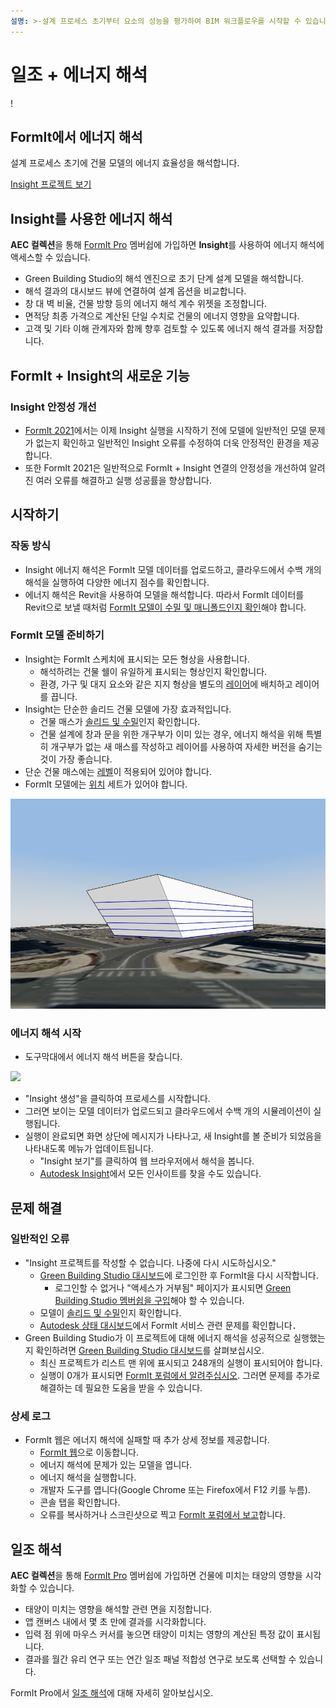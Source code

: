 ```yaml
---
설명: >-설계 프로세스 초기부터 요소의 성능을 평가하여 BIM 워크플로우를 시작할 수 있습니다.
---
```


# 일조 + 에너지 해석

\![](<../.gitbook/assets/20220317 Solar Analysis.png>)

## FormIt에서 에너지 해석

설계 프로세스 초기에 건물 모델의 에너지 효율성을 해석합니다.

[Insight 프로젝트 보기](https://gbs.autodesk.com/OneEnergy/Insight)

## Insight를 사용한 에너지 해석

**AEC 컬렉션**을 통해 [FormIt Pro](https://www.autodesk.com/collections/architecture-engineering-construction/overview) 멤버쉽에 가입하면 **Insight**를 사용하여 에너지 해석에 액세스할 수 있습니다.

* Green Building Studio의 해석 엔진으로 초기 단계 설계 모델을 해석합니다.
* 해석 결과의 대시보드 뷰에 연결하여 설계 옵션을 비교합니다.
* 창 대 벽 비율, 건물 방향 등의 에너지 해석 계수 위젯을 조정합니다.
* 면적당 최종 가격으로 계산된 단일 수치로 건물의 에너지 영향을 요약합니다.
* 고객 및 기타 이해 관계자와 함께 향후 검토할 수 있도록 에너지 해석 결과를 저장합니다.

## FormIt + Insight의 새로운 기능 <a href="#insight-what-s-new" id="insight-what-s-new"></a>

### **Insight 안정성 개선** <a href="#improvements-to-insight-reliability" id="improvements-to-insight-reliability"></a>

* [FormIt 2021](https://formit.autodesk.com/blog/post/introducing-formit-2021)에서는 이제 Insight 실행을 시작하기 전에 모델에 일반적인 모델 문제가 없는지 확인하고 일반적인 Insight 오류를 수정하여 더욱 안정적인 환경을 제공합니다.
* 또한 FormIt 2021은 일반적으로 FormIt + Insight 연결의 안정성을 개선하여 알려진 여러 오류를 해결하고 실행 성공률을 향상합니다.

## 시작하기 <a href="#insight-getting-started" id="insight-getting-started"></a>

### **작동 방식** <a href="#how-it-works" id="how-it-works"></a>

* Insight 에너지 해석은 FormIt 모델 데이터를 업로드하고, 클라우드에서 수백 개의 해석을 실행하여 다양한 에너지 점수를 확인합니다.
* 에너지 해석은 Revit을 사용하여 모델을 해석합니다. 따라서 FormIt 데이터를 Revit으로 보낼 때처럼 [FormIt 모델이 수밀 및 매니폴드인지 확인](https://formit.autodesk.com/blog/post/repairing-solid-models)해야 합니다.

### **FormIt 모델 준비하기** <a href="#preparing-your-formit-model" id="preparing-your-formit-model"></a>

* Insight는 FormIt 스케치에 표시되는 모든 형상을 사용합니다.
  * 해석하려는 건물 쉘이 유일하게 표시되는 형상인지 확인합니다.
  * 환경, 가구 및 대지 요소와 같은 지지 형상을 별도의 [레이어](../tool-library/layers.md)에 배치하고 레이어를 끕니다.
* Insight는 단순한 솔리드 건물 모델에 가장 효과적입니다.
  * 건물 매스가 [솔리드 및 수밀](https://formit.autodesk.com/blog/post/repairing-solid-models)인지 확인합니다.
  * 건물 설계에 창과 문을 위한 개구부가 이미 있는 경우, 에너지 해석을 위해 특별히 개구부가 없는 새 매스를 작성하고 레이어를 사용하여 자세한 버전을 숨기는 것이 가장 좋습니다.
* 단순 건물 매스에는 [레벨](../tool-library/levels-and-area.md)이 적용되어 있어야 합니다.
* FormIt 모델에는 [위치](../tool-library/setting-location.md) 세트가 있어야 합니다.

![](../.gitbook/assets/insight.png)

### **에너지 해석 시작** <a href="#starting-energy-analysis" id="starting-energy-analysis"></a>

* 도구막대에서 에너지 해석 버튼을 찾습니다.

![](../.gitbook/assets/generate\_insight.png)

* "Insight 생성"을 클릭하여 프로세스를 시작합니다.
* 그러면 보이는 모델 데이터가 업로드되고 클라우드에서 수백 개의 시뮬레이션이 실행됩니다.
* 실행이 완료되면 화면 상단에 메시지가 나타나고, 새 Insight를 볼 준비가 되었음을 나타내도록 메뉴가 업데이트됩니다.
  * "Insight 보기"를 클릭하여 웹 브라우저에서 해석을 봅니다.
  * [Autodesk Insight](https://gbs.autodesk.com/OneEnergy/Insight)에서 모든 인사이트를 찾을 수도 있습니다.

## 문제 해결 <a href="#insight-troubleshooting" id="insight-troubleshooting"></a>

### **일반적인 오류** <a href="#common-errors" id="common-errors"></a>

* "Insight 프로젝트를 작성할 수 없습니다. 나중에 다시 시도하십시오."
  * [Green Building Studio 대시보드](https://gbs.autodesk.com/GBS/Project)에 로그인한 후 FormIt을 다시 시작합니다.
    * 로그인할 수 없거나 "액세스가 거부됨" 페이지가 표시되면 [Green Building Studio 멤버쉽을 구입](https://knowledge.autodesk.com/search-result/caas/CloudHelp/cloudhelp/KOR/BPA-Help/files/GUID-7FCFF904-F943-4020-BF7F-53AA7148673D-htm.html)해야 할 수 있습니다.
  * 모델이 [솔리드 및 수밀](https://formit.autodesk.com/blog/post/repairing-solid-models)인지 확인합니다.
  * [Autodesk 상태 대시보드](https://health.autodesk.com/)에서 FormIt 서비스 관련 문제를 확인합니다．
* Green Building Studio가 이 프로젝트에 대해 에너지 해석을 성공적으로 실행했는지 확인하려면 [Green Building Studio 대시보드](https://gbs.autodesk.com/GBS/Project)를 살펴보십시오.
  * 최신 프로젝트가 리스트 맨 위에 표시되고 248개의 실행이 표시되어야 합니다.
  * 실행이 0개가 표시되면 [FormIt 포럼에서 알려주십시오](https://forums.autodesk.com/t5/formit-forum/bd-p/142). 그러면 문제를 추가로 해결하는 데 필요한 도움을 받을 수 있습니다.

### **상세 로그** <a href="#detailed-logs" id="detailed-logs"></a>

* FormIt 웹은 에너지 해석에 실패할 때 추가 상세 정보를 제공합니다.
  * [FormIt 웹](https://formit.autodesk.com/app)으로 이동합니다.
  * 에너지 해석에 문제가 있는 모델을 엽니다.
  * 에너지 해석을 실행합니다.
  * 개발자 도구를 엽니다(Google Chrome 또는 Firefox에서 F12 키를 누름).
  * 콘솔 탭을 확인합니다.
  * 오류를 복사하거나 스크린샷으로 찍고 [FormIt 포럼에서 보고](https://forums.autodesk.com/t5/formit-forum/bd-p/142)합니다.

## 일조 해석

**AEC 컬렉션**을 통해 [FormIt Pro](https://www.autodesk.com/collections/architecture-engineering-construction/overview) 멤버쉽에 가입하면 건물에 미치는 태양의 영향을 시각화할 수 있습니다.

* 태양이 미치는 영향을 해석할 관련 면을 지정합니다.
* 앱 캔버스 내에서 몇 초 만에 결과를 시각화합니다.
* 입력 점 위에 마우스 커서를 놓으면 태양이 미치는 영향의 계산된 특정 값이 표시됩니다.
* 결과를 월간 유리 연구 또는 연간 일조 패널 적합성 연구로 보도록 선택할 수 있습니다.

FormIt Pro에서 [일조 해석](../tool-library/solar-analysis.md)에 대해 자세히 알아보십시오.
